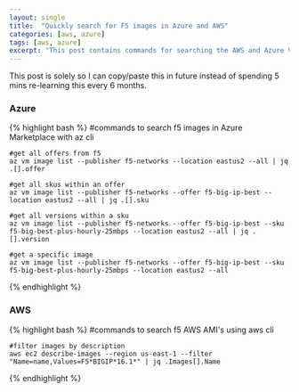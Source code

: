 ```yaml
---
layout: single
title:  "Quickly search for F5 images in Azure and AWS"
categories: [aws, azure]
tags: [aws, azure]
excerpt: "This post contains commands for searching the AWS and Azure VM image marketplaces, so that I can quickly copy and paste next time." #this is a custom variable meant for a short description to be displayed on home page
---
```

<!-- begin_excerpt -->
This post is solely so I can copy/paste this in future instead of spending 5 mins re-learning this every 6 months.

<!-- end_excerpt -->
### Azure
{% highlight bash %}
    #commands to search f5 images in Azure Marketplace with az cli

    #get all offers from f5
    az vm image list --publisher f5-networks --location eastus2 --all | jq .[].offer

    #get all skus within an offer
    az vm image list --publisher f5-networks --offer f5-big-ip-best --location eastus2 --all | jq .[].sku

    #get all versions within a sku
    az vm image list --publisher f5-networks --offer f5-big-ip-best --sku f5-big-best-plus-hourly-25mbps --location eastus2 --all | jq .[].version

    #get a specific image
    az vm image list --publisher f5-networks --offer f5-big-ip-best --sku f5-big-best-plus-hourly-25mbps --location eastus2 --all

{% endhighlight %}

### AWS
{% highlight bash %}
    #commands to search f5 AWS AMI's using aws cli

    #filter images by description
    aws ec2 describe-images --region us-east-1 --filter "Name=name,Values=F5*BIGIP*16.1*" | jq .Images[].Name

{% endhighlight %}
